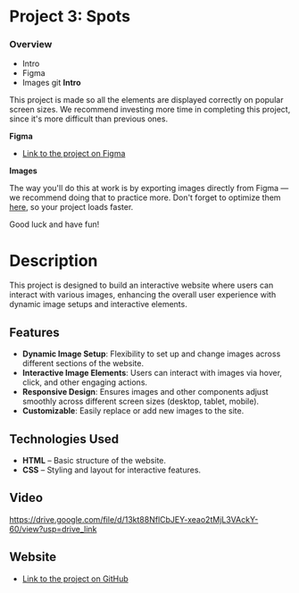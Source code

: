 # Project 3: Spots

### Overview

- Intro
- Figma
- Images
  git
  **Intro**

This project is made so all the elements are displayed correctly on popular screen sizes. We recommend investing more time in completing this project, since it's more difficult than previous ones.

**Figma**

- [Link to the project on Figma](https://www.figma.com/file/BBNm2bC3lj8QQMHlnqRsga/Sprint-3-Project-%E2%80%94-Spots?type=design&node-id=2%3A60&mode=design&t=afgNFybdorZO6cQo-1)

**Images**

The way you'll do this at work is by exporting images directly from Figma — we recommend doing that to practice more. Don't forget to optimize them [here](https://tinypng.com/), so your project loads faster.

Good luck and have fun!

# Description

This project is designed to build an interactive website where users can interact with various images, enhancing the overall user experience with dynamic image setups and interactive elements.

## Features

- **Dynamic Image Setup**: Flexibility to set up and change images across different sections of the website.
- **Interactive Image Elements**: Users can interact with images via hover, click, and other engaging actions.
- **Responsive Design**: Ensures images and other components adjust smoothly across different screen sizes (desktop, tablet, mobile).
- **Customizable**: Easily replace or add new images to the site.

## Technologies Used

- **HTML** – Basic structure of the website.
- **CSS** – Styling and layout for interactive features.

## Video

https://drive.google.com/file/d/13kt88NflCbJEY-xeao2tMjL3VAckY-60/view?usp=drive_link

## Website

- [Link to the project on GitHub](https://ttaahhbb.github.io/se_project_spots/)
